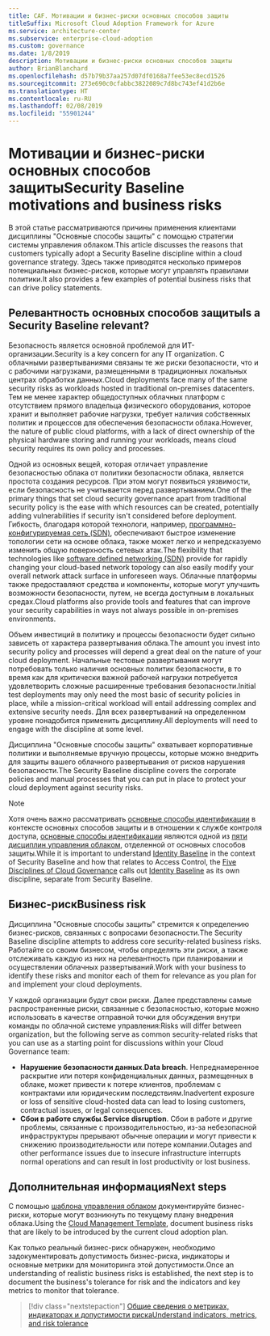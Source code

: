```yaml
---
title: CAF. Мотивации и бизнес-риски основных способов защиты
titleSuffix: Microsoft Cloud Adoption Framework for Azure
ms.service: architecture-center
ms.subservice: enterprise-cloud-adoption
ms.custom: governance
ms.date: 1/8/2019
description: Мотивации и бизнес-риски основных способов защиты
author: BrianBlanchard
ms.openlocfilehash: d57b79b37aa257d07df0168a7fee53ec8ecd1526
ms.sourcegitcommit: 273e690c0cfabbc3822089c7d8bc743ef41d2b6e
ms.translationtype: HT
ms.contentlocale: ru-RU
ms.lasthandoff: 02/08/2019
ms.locfileid: "55901244"
---
```

# <a name="security-baseline-motivations-and-business-risks"></a><span data-ttu-id="19f6d-103">Мотивации и бизнес-риски основных способов защиты</span><span class="sxs-lookup"><span data-stu-id="19f6d-103">Security Baseline motivations and business risks</span></span>

<span data-ttu-id="19f6d-104">В этой статье рассматриваются причины применения клиентами дисциплины "Основные способы защиты" с помощью стратегии системы управления облаком.</span><span class="sxs-lookup"><span data-stu-id="19f6d-104">This article discusses the reasons that customers typically adopt a Security Baseline discipline within a cloud governance strategy.</span></span> <span data-ttu-id="19f6d-105">Здесь также приводятся несколько примеров потенциальных бизнес-рисков, которые могут управлять правилами политики.</span><span class="sxs-lookup"><span data-stu-id="19f6d-105">It also provides a few examples of potential business risks that can drive policy statements.</span></span>

<!-- markdownlint-disable MD026 -->

## <a name="is-a-security-baseline-relevant"></a><span data-ttu-id="19f6d-106">Релевантность основных способов защиты</span><span class="sxs-lookup"><span data-stu-id="19f6d-106">Is a Security Baseline relevant?</span></span>

<span data-ttu-id="19f6d-107">Безопасность является основной проблемой для ИТ-организации.</span><span class="sxs-lookup"><span data-stu-id="19f6d-107">Security is a key concern for any IT organization.</span></span> <span data-ttu-id="19f6d-108">С облачными развертываниями связаны те же риски безопасности, что и с рабочими нагрузками, размещенными в традиционных локальных центрах обработки данных.</span><span class="sxs-lookup"><span data-stu-id="19f6d-108">Cloud deployments face many of the same security risks as workloads hosted in traditional on-premises datacenters.</span></span> <span data-ttu-id="19f6d-109">Тем не менее характер общедоступных облачных платформ с отсутствием прямого владельца физического оборудования, которое хранит и выполняет рабочие нагрузки, требует наличия собственных политик и процессов для обеспечения безопасности облака.</span><span class="sxs-lookup"><span data-stu-id="19f6d-109">However, the nature of public cloud platforms, with a lack of direct ownership of the physical hardware storing and running your workloads, means cloud security requires its own policy and processes.</span></span>

<span data-ttu-id="19f6d-110">Одной из основных вещей, которая отличает управление безопасностью облака от политики безопасности облака, является простота создания ресурсов. При этом могут появиться уязвимости, если безопасность не учитывается перед развертыванием.</span><span class="sxs-lookup"><span data-stu-id="19f6d-110">One of the primary things that set cloud security governance apart from traditional security policy is the ease with which resources can be created, potentially adding vulnerabilities if security isn't considered before deployment.</span></span> <span data-ttu-id="19f6d-111">Гибкость, благодаря которой технологи, например, [программно-конфигурируемая сеть (SDN)](../../decision-guides/software-defined-network/overview.md), обеспечивают быстрое изменение топологии сети на основе облака, также может легко и непредсказуемо изменить общую поверхность сетевых атак.</span><span class="sxs-lookup"><span data-stu-id="19f6d-111">The flexibility that technologies like [software defined networking (SDN)](../../decision-guides/software-defined-network/overview.md) provide for rapidly changing your cloud-based network topology can also easily modify your overall network attack surface in unforeseen ways.</span></span> <span data-ttu-id="19f6d-112">Облачные платформы также предоставляют средства и компоненты, которые могут улучшить возможности безопасности, путем, не всегда доступным в локальных средах.</span><span class="sxs-lookup"><span data-stu-id="19f6d-112">Cloud platforms also provide tools and features that can improve your security capabilities in ways not always possible in on-premises environments.</span></span>

<span data-ttu-id="19f6d-113">Объем инвестиций в политику и процессы безопасности будет сильно зависеть от характера развертывания облака.</span><span class="sxs-lookup"><span data-stu-id="19f6d-113">The amount you invest into security policy and processes will depend a great deal on the nature of your cloud deployment.</span></span> <span data-ttu-id="19f6d-114">Начальные тестовые развертывания могут потребовать только наличия основных политик безопасности, в то время как для критически важной рабочей нагрузки потребуется удовлетворить сложные расширенные требования безопасности.</span><span class="sxs-lookup"><span data-stu-id="19f6d-114">Initial test deployments may only need the most basic of security policies in place, while a mission-critical workload will entail addressing complex and extensive security needs.</span></span> <span data-ttu-id="19f6d-115">Для всех развертываний на определенном уровне понадобится применить дисциплину.</span><span class="sxs-lookup"><span data-stu-id="19f6d-115">All deployments will need to engage with the discipline at some level.</span></span>

<span data-ttu-id="19f6d-116">Дисциплина "Основные способы защиты" охватывает корпоративные политики и выполняемые вручную процессы, которые можно внедрить для защиты вашего облачного развертывания от рисков нарушения безопасности.</span><span class="sxs-lookup"><span data-stu-id="19f6d-116">The Security Baseline discipline covers the corporate policies and manual processes that you can put in place to protect your cloud deployment against security risks.</span></span>

> [!NOTE]
><span data-ttu-id="19f6d-117">Хотя очень важно рассматривать [основные способы идентификации](../identity-baseline/overview.md) в контексте основных способов защиты и в отношении к службе контроля доступа, [основные способы идентификации](../identity-baseline/overview.md) являются одной из [пяти дисциплин управления облаком](../overview.md), отделенной от основных способов защиты.</span><span class="sxs-lookup"><span data-stu-id="19f6d-117">While it is important to understand [Identity Baseline](../identity-baseline/overview.md) in the context of Security Baseline and how that relates to Access Control, the [Five Disciplines of Cloud Governance](../overview.md) calls out [Identity Baseline](../identity-baseline/overview.md) as its own discipline, separate from Security Baseline.</span></span>

## <a name="business-risk"></a><span data-ttu-id="19f6d-118">Бизнес-риск</span><span class="sxs-lookup"><span data-stu-id="19f6d-118">Business risk</span></span>

<span data-ttu-id="19f6d-119">Дисциплина "Основные способы защиты" стремится к определению бизнес-рисков, связанных с вопросами безопасности.</span><span class="sxs-lookup"><span data-stu-id="19f6d-119">The Security Baseline discipline attempts to address core security-related business risks.</span></span> <span data-ttu-id="19f6d-120">Работайте со своим бизнесом, чтобы определять эти риски, а также отслеживать каждую из них на релевантность при планировании и осуществлении облачных развертываний.</span><span class="sxs-lookup"><span data-stu-id="19f6d-120">Work with your business to identify these risks and monitor each of them for relevance as you plan for and implement your cloud deployments.</span></span>

<span data-ttu-id="19f6d-121">У каждой организации будут свои риски. Далее представлены самые распространенные риски, связанные с безопасностью, которые можно использовать в качестве отправной точки для обсуждения внутри команды по облачной системе управления:</span><span class="sxs-lookup"><span data-stu-id="19f6d-121">Risks will differ between organization, but the following serve as common security-related risks that you can use as a starting point for discussions within your Cloud Governance team:</span></span>

- <span data-ttu-id="19f6d-122">**Нарушение безопасности данных**.</span><span class="sxs-lookup"><span data-stu-id="19f6d-122">**Data breach**.</span></span> <span data-ttu-id="19f6d-123">Непреднамеренное раскрытие или потеря конфиденциальных данных, размещенных в облаке, может привести к потере клиентов, проблемам с контрактами или юридическим последствиям.</span><span class="sxs-lookup"><span data-stu-id="19f6d-123">Inadvertent exposure or loss of sensitive cloud-hosted data can lead to losing customers, contractual issues, or legal consequences.</span></span>
- <span data-ttu-id="19f6d-124">**Сбои в работе службы**.</span><span class="sxs-lookup"><span data-stu-id="19f6d-124">**Service disruption**.</span></span> <span data-ttu-id="19f6d-125">Сбои в работе и другие проблемы, связанные с производительностью, из-за небезопасной инфраструктуры прерывают обычные операции и могут привести к снижению производительности или потере компании.</span><span class="sxs-lookup"><span data-stu-id="19f6d-125">Outages and other performance issues due to insecure infrastructure interrupts normal operations and can result in lost productivity or lost business.</span></span>

## <a name="next-steps"></a><span data-ttu-id="19f6d-126">Дополнительная информация</span><span class="sxs-lookup"><span data-stu-id="19f6d-126">Next steps</span></span>

<span data-ttu-id="19f6d-127">С помощью [шаблона управления облаком](./template.md) документируйте бизнес-риски, которые могут возникнуть по текущему плану внедрения облака.</span><span class="sxs-lookup"><span data-stu-id="19f6d-127">Using the [Cloud Management Template](./template.md), document business risks that are likely to be introduced by the current cloud adoption plan.</span></span>

<span data-ttu-id="19f6d-128">Как только реальный бизнес-риск обнаружен, необходимо задокументировать допустимость бизнес-риска, индикаторы и основные метрики для мониторинга этой допустимости.</span><span class="sxs-lookup"><span data-stu-id="19f6d-128">Once an understanding of realistic business risks is established, the next step is to document the business's tolerance for risk and the indicators and key metrics to monitor that tolerance.</span></span>

> [!div class="nextstepaction"]
> [<span data-ttu-id="19f6d-129">Общие сведения о метриках, индикаторах и допустимости риска</span><span class="sxs-lookup"><span data-stu-id="19f6d-129">Understand indicators, metrics, and risk tolerance</span></span>](./metrics-tolerance.md)
